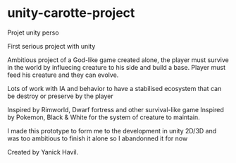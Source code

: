 # unity-carotte-project
Projet unity perso

First serious project with unity

Ambitious project of a God-like game created alone, the player must survive in the world by influecing creature to his side and build a base. Player must feed his creature and they can evolve.

Lots of work with IA and behavior to have a stabilised ecosystem that can be destroy or preserve by the player 

Inspired by Rimworld, Dwarf fortress and other survival-like game
Inspired by Pokemon, Black & White for the system of creature to maintain.


I made this prototype to form me to the development in unity 2D/3D and was too ambitious to finish it alone so I abandonned it for
now


Created by Yanick Havil.
